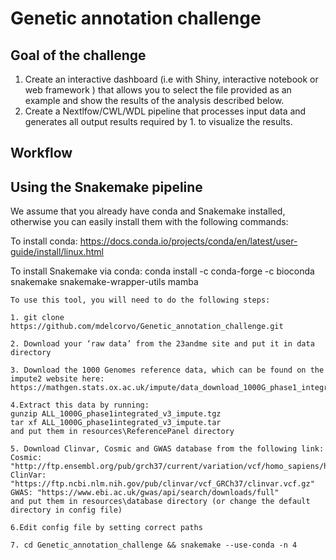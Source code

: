 # Genetic annotation challenge

## Goal of the challenge

1. Create an interactive dashboard (i.e with Shiny, interactive notebook or web framework ) that allows you to select the file provided as an example and show the results of the analysis described below.
2. Create a Nextlfow/CWL/WDL pipeline that processes input data and generates all output results required by 1. to visualize the results.

## Workflow

## Using the Snakemake pipeline

We assume that you already have conda and Snakemake installed, otherwise you can easily install them with the following commands:

To install conda: https://docs.conda.io/projects/conda/en/latest/user-guide/install/linux.html

To install Snakemake via conda: conda install -c conda-forge -c bioconda snakemake snakemake-wrapper-utils mamba
```
To use this tool, you will need to do the following steps:

1. git clone https://github.com/mdelcorvo/Genetic_annotation_challenge.git

2. Download your ‘raw data’ from the 23andme site and put it in data directory

3. Download the 1000 Genomes reference data, which can be found on the impute2 website here:
https://mathgen.stats.ox.ac.uk/impute/data_download_1000G_phase1_integrated.html

4.Extract this data by running:
gunzip ALL_1000G_phase1integrated_v3_impute.tgz
tar xf ALL_1000G_phase1integrated_v3_impute.tar
and put them in resources\ReferencePanel directory

5. Download Clinvar, Cosmic and GWAS database from the following link:
Cosmic: "http://ftp.ensembl.org/pub/grch37/current/variation/vcf/homo_sapiens/homo_sapiens_somatic.vcf.gz"
ClinVar: "https://ftp.ncbi.nlm.nih.gov/pub/clinvar/vcf_GRCh37/clinvar.vcf.gz"
GWAS: "https://www.ebi.ac.uk/gwas/api/search/downloads/full"
and put them in resources\database directory (or change the default directory in config file)

6.Edit config file by setting correct paths

7. cd Genetic_annotation_challenge && snakemake --use-conda -n 4
```
